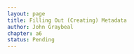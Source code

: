 ```yaml
---
layout: page
title: Filling Out (Creating) Metadata
author: John Graybeal
chapter: a6
status: Pending
---
```

